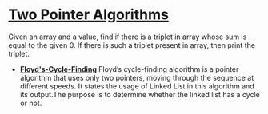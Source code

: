# [Two Pointer Algorithms](/3Sum.cpp)
Given an array and a value, find if there is a triplet in array whose sum is equal to the given 0. If there is such a triplet present in array, then print the triplet.

- [**Floyd's-Cycle-Finding**](/Floyd's-Cycle-Finding.cpp)
Floyd’s cycle-finding algorithm is a pointer algorithm that uses only two pointers, moving through the sequence at different speeds. It states the usage of Linked List in this algorithm and its output.The purpose is to determine whether the linked list has a cycle or not.
